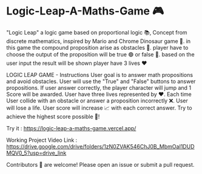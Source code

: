 # Logic-Leap-A-Maths-Game 🎮
"Logic Leap" a logic game based on proportional logic 📚, Concept from discrete mathematics, inspired by Mario and Chrome Dinosaur game 🦖. in this game the compound proposition arise as obstacles 🧱. player have to choose the output of the proposition will be true 🟢 or false 🔴. based on the user input the result will be shown player have 3 lives ❤️

LOGIC LEAP GAME - Instructions User goal is to answer math propositions and avoid obstacles. User will use the "True" and "False" buttons to answer propositions. If user answer correctly, the player character will jump and 1 Score will be awarded. User have three lives represented by ❤️. Each time User collide with an obstacle or answer a proposition incorrectly ❌. User will lose a life. User score will increase 📈 with each correct answer. Try to achieve the highest score possible 🎯!

Try it : https://logic-leap-a-maths-game.vercel.app/

Working Project Video Link : https://drive.google.com/drive/folders/1zN0ZVAK546ChJ0B_MbmOaI1DUDMQV0_5?usp=drive_link

Contributors 🤝 are welcome! Please open an issue or submit a pull request.
